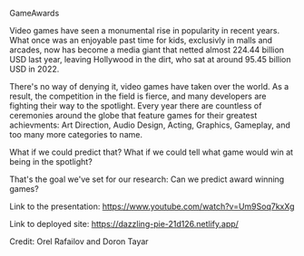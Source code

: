 GameAwards

Video games have seen a monumental rise in popularity in recent years. What once was an enjoyable past time for kids, exclusivly in malls and arcades, now has become a media giant that netted almost 224.44 billion USD last year, leaving Hollywood in the dirt, who sat at around 95.45 billion USD in 2022.

There's no way of denying it, video games have taken over the world. As a result, the competition in the field is fierce, and many developers are fighting their way to the spotlight. Every year there are countless of ceremonies around the globe that feature games for their greatest achievments: Art Direction, Audio Design, Acting, Graphics, Gameplay, and too many more categories to name.

What if we could predict that? What if we could tell what game would win at being in the spotlight?

That's the goal we've set for our research: Can we predict award winning games?

Link to the presentation: https://www.youtube.com/watch?v=Um9Soq7kxXg

Link to deployed site: https://dazzling-pie-21d126.netlify.app/

Credit: Orel Rafailov and Doron Tayar

